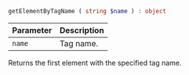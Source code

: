 ```php
getElementByTagName ( string $name ) : object
```

| Parameter | Description |
|-----------|-------------|
| `name`    | Tag name.   |

Returns the first element with the specified tag name.